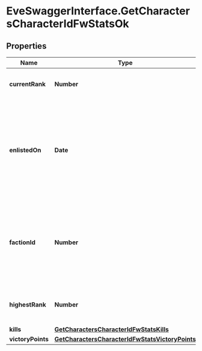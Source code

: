 # EveSwaggerInterface.GetCharactersCharacterIdFwStatsOk

## Properties
Name | Type | Description | Notes
------------ | ------------- | ------------- | -------------
**currentRank** | **Number** | The given character&#39;s current faction rank | [optional] 
**enlistedOn** | **Date** | The enlistment date of the given character into faction warfare. Will not be included if character is not enlisted in faction warfare | [optional] 
**factionId** | **Number** | The faction the given character is enlisted to fight for. Will not be included if character is not enlisted in faction warfare | [optional] 
**highestRank** | **Number** | The given character&#39;s highest faction rank achieved | [optional] 
**kills** | [**GetCharactersCharacterIdFwStatsKills**](GetCharactersCharacterIdFwStatsKills.md) |  | 
**victoryPoints** | [**GetCharactersCharacterIdFwStatsVictoryPoints**](GetCharactersCharacterIdFwStatsVictoryPoints.md) |  | 


